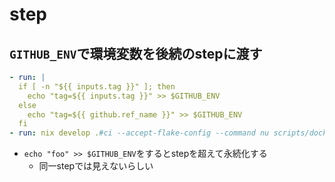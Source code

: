 # step

## `GITHUB_ENV`で環境変数を後続のstepに渡す

```yaml
- run: |
  if [ -n "${{ inputs.tag }}" ]; then
    echo "tag=${{ inputs.tag }}" >> $GITHUB_ENV
  else
    echo "tag=${{ github.ref_name }}" >> $GITHUB_ENV
  fi
- run: nix develop .#ci --accept-flake-config --command nu scripts/docker/build_and_push.nu ${{ env.tag }}
```

* `echo "foo" >> $GITHUB_ENV`をするとstepを超えて永続化する
  * 同一stepでは見えないらしい
